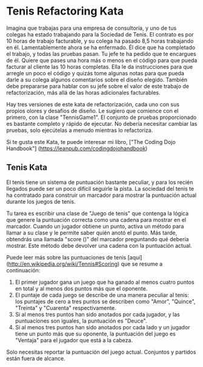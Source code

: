 # Tenis Refactoring Kata

Imagina que trabajas para una empresa de consultoría, y uno de tus colegas ha estado trabajando para la Sociedad de Tenis. El contrato es por 10 horas de trabajo facturable, y su colega ha pasado 8,5 horas trabajando en él. Lamentablemente ahora se ha enfermado. Él dice que ha completado el trabajo, y todas las pruebas pasan. Tu jefe te ha pedido que te encargues de él. Quiere que pases una hora más o menos en el código para que pueda facturar al cliente las 10 horas completas. Ella le da instrucciones para que arregle un poco el código y quizás tome algunas notas para que pueda darle a su colega algunos comentarios sobre el diseño elegido. También debe prepararse para hablar con su jefe sobre el valor de este trabajo de refactorización, más allá de las horas adicionales facturables.

Hay tres versiones de este kata de refactorización, cada uno con sus propios olores y desafíos de diseño. Le sugiero que comience con el primero, con la clase "TennisGame1". El conjunto de pruebas proporcionado es bastante completo y rápido de ejecutar. No debería necesitar cambiar las pruebas, solo ejecútelas a menudo mientras lo refactoriza.

Si te gusta este Kata, te puede interesar mi libro, ["The Coding Dojo Handbook"] (https://leanpub.com/codingdojohandbook)

## Tenis Kata

El tenis tiene un sistema de puntuación bastante peculiar, y para los recién llegados puede ser un poco difícil seguirle la pista. La sociedad del tenis te ha contratado para construir un marcador para mostrar la puntuación actual durante los juegos de tenis.

Tu tarea es escribir una clase de "Juego de tenis" que contenga la lógica que genere la puntuación correcta como una cadena para mostrar en el marcador. Cuando un jugador obtiene un punto, activa un método para llamar a su clase y le permite saber quién anotó el punto. Más tarde, obtendrás una llamada "score ()" del marcador preguntando qué debería mostrar. Este método debe devolver una cadena con la puntuación actual.

Puede leer más sobre las puntuaciones de tenis [aquí] (http://en.wikipedia.org/wiki/Tennis#Scoring) que se resume a continuación:

1. El primer jugador gana un juego que ha ganado al menos cuatro puntos en total y al menos dos puntos más que el oponente.
2. El puntaje de cada juego se describe de una manera peculiar al tenis: los puntajes de cero a tres puntos se describen como "Amor", "Quince", "Treinta" y "Cuarenta" respectivamente.
3. Si al menos tres puntos han sido anotados por cada jugador, y las puntuaciones son iguales, la puntuación es "Deuce".
4. Si al menos tres puntos han sido anotados por cada lado y un jugador tiene un punto más que su oponente, la puntuación del juego es "Ventaja" para el jugador que está a la cabeza.

Solo necesitas reportar la puntuación del juego actual. Conjuntos y partidos están fuera de alcance.
